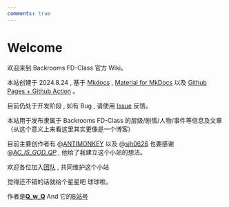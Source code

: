 ```yaml
---
comments: true
---
```


# Welcome

欢迎来到 Backrooms FD-Class 官方 Wiki。

本站创建于 2024.8.24 , 基于 [Mkdocs](https://www.mkdocs.org/) , [Material for MkDocs](https://squidfunk.github.io/mkdocs-material/) 以及 [Github Pages + Github Action](https://github.com/) 。

目前仍处于开发阶段 , 如有 Bug , 请使用 [Issue](https://github.com/Chocolateater/FD-Class/issues) 反馈。



本站用于发布隶属于 Backrooms FD-Class 的层级/剧情/人物/事件等信息及文章 （从这个意义上来看这里其实更像是一个博客）

目前主要创作者有 @[ANTIMONKEY](https://www.luogu.com.cn/user/1015756) 以及 @[sjh0626](https://www.luogu.com.cn/user/1129497) 也要感谢 @[_AC_IS_GOD_QP_](https://www.luogu.com.cn/user/744442) , 他给了我建立这个小站的想法。

欢迎各位加入[团队](https://www.luogu.com.cn/team/85670
) , 共同维护这个小站

觉得还不错的话就给个星星吧 球球啦。

作者是[__Q_w_Q__](https://www.luogu.com.cn/user/933380) And 它的[B站号](https://space.bilibili.com/3546729626470916?spm_id_from=333.1007.0.0)

